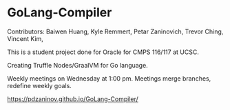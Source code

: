 # GoLang-Compiler
Contributors: Baiwen Huang, Kyle Remmert, Petar Zaninovich, Trevor Ching, Vincent Kim,

This is a student project done for Oracle for CMPS 116/117 at UCSC.

Creating Truffle Nodes/GraalVM for Go language.

Weekly meetings on Wednesday at 1:00 pm.
Meetings merge branches, redefine weekly goals.

https://pdzaninov.github.io/GoLang-Compiler/

